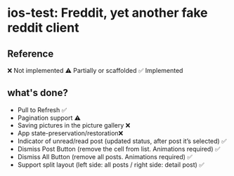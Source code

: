 # ios-test: Freddit, yet another fake reddit client

## Reference
❌ Not implemented
⚠️ Partially or scaffolded
✅ Implemented


## what's done?
- Pull to Refresh ✅
- Pagination support ⚠️
- Saving pictures in the picture gallery ❌
- App state-preservation/restoration❌
- Indicator of unread/read post (updated status, after post it’s selected) ✅
- Dismiss Post Button (remove the cell from list. Animations required) ✅
- Dismiss All Button (remove all posts. Animations required) ✅
- Support split layout (left side: all posts / right side: detail post) ✅
